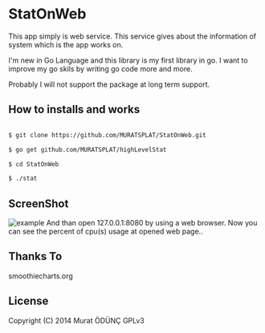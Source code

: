 StatOnWeb
=============

This app simply is web service. This service gives about the information of system which is the app works on.


I'm new in Go Language and this library is my first library in go. I want to improve my go skils by writing go code more and more.


Probably I will not support the package at long term support.

How to installs and works
------------

```sh

$ git clone https://github.com/MURATSPLAT/StatOnWeb.git

$ go get github.com/MURATSPLAT/highLevelStat

$ cd StatOnWeb

$ ./stat

```
ScreenShot
----------
![example](https://github.com/MURATSPLAT/StatOnWeb/blob/master/screenshots/example.png)
And than open 127.0.0.1:8080 by using a web browser. Now you can see the percent of cpu(s) usage at opened web page..

Thanks To
---------
smoothiecharts.org


License
--------
Copyright (C) 2014 Murat ÖDÜNÇ  GPLv3

